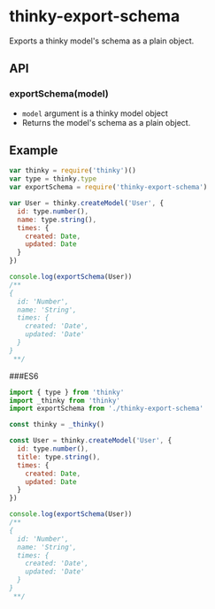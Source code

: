 # thinky-export-schema

Exports a thinky model's schema as a plain object.

## API

### exportSchema(model)

- `model` argument is a thinky model object
- Returns the model's schema as a plain object.

## Example

```js
var thinky = require('thinky')()
var type = thinky.type
var exportSchema = require('thinky-export-schema')

var User = thinky.createModel('User', {
  id: type.number(),
  name: type.string(),
  times: {
    created: Date,
    updated: Date
  }
})

console.log(exportSchema(User))
/**
{
  id: 'Number',
  name: 'String',
  times: {
    created: 'Date',
    updated: 'Date'
  }
}
 **/
```

###ES6

```js
import { type } from 'thinky'
import _thinky from 'thinky'
import exportSchema from './thinky-export-schema'

const thinky = _thinky()

const User = thinky.createModel('User', {
  id: type.number(),
  title: type.string(),
  times: {
    created: Date,
    updated: Date
  }
})

console.log(exportSchema(User))
/**
{
  id: 'Number',
  name: 'String',
  times: {
    created: 'Date',
    updated: 'Date'
  }
}
 **/
```
